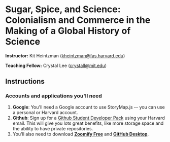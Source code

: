 # Sugar, Spice, and Science: Colonialism and Commerce in the Making of a Global History of Science

**Instructor:** Kit Heintzman (<kheintzman@fas.harvard.edu>)

**Teaching Fellow:** Crystal Lee (<crystall@mit.edu>) 

## Instructions 

### Accounts and applications you'll need 
1. **Google**: You'll need a Google account to use StoryMap.js -- you can use a personal or Harvard account. 
2. **Github**: Sign up for a [Github Student Developer Pack](https://education.github.com/pack) using your Harvard email. This will give you lots great benefits, like more storage space and the ability to have private repositories. 
3. You'll also need to download [**Zoomify Free**](http://www.zoomify.com/free.htm) and [**GitHub Desktop**](https://desktop.github.com/). 
